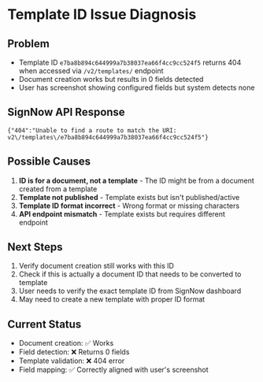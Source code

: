 # Template ID Issue Diagnosis

## Problem
- Template ID `e7ba8b894c644999a7b38037ea66f4cc9cc524f5` returns 404 when accessed via `/v2/templates/` endpoint
- Document creation works but results in 0 fields detected
- User has screenshot showing configured fields but system detects none

## SignNow API Response
```
{"404":"Unable to find a route to match the URI: v2\/templates\/e7ba8b894c644999a7b38037ea66f4cc9cc524f5"}
```

## Possible Causes
1. **ID is for a document, not a template** - The ID might be from a document created from a template
2. **Template not published** - Template exists but isn't published/active
3. **Template ID format incorrect** - Wrong format or missing characters
4. **API endpoint mismatch** - Template exists but requires different endpoint

## Next Steps
1. Verify document creation still works with this ID
2. Check if this is actually a document ID that needs to be converted to template
3. User needs to verify the exact template ID from SignNow dashboard
4. May need to create a new template with proper ID format

## Current Status
- Document creation: ✅ Works
- Field detection: ❌ Returns 0 fields
- Template validation: ❌ 404 error
- Field mapping: ✅ Correctly aligned with user's screenshot